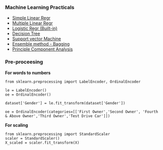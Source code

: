 ### **Machine Learning Practicals**

- [Simple Linear Regr](linear_reg.ipynb)
- [Multiple Linear Regr](multiple_reg.ipynb)
- [Logistic Regr (Built-in)](logistic_regr_builtin.ipynb)
- [Decision Tree](decision_tree.ipynb)
- [Support vector Machine](svm.ipynb)
- [Ensemble method - Bagging](ensemble.ipynb)
- [Principle Component Analysis](pca.ipynb)

### **Pre-proceesing**

**For words to numbers**

```
from sklearn.preprocessing import LabelEncoder, OrdinalEncoder

le = LabelEncoder()
oe = OrdinalEncoder()

dataset['Gender'] = le.fit_transform(dataset['Gender'])

oe = OrdinalEncoder(categories=[['First Owner','Second Owner', 'Fourth & Above Owner','Third Owner','Test Drive Car']])
```

**For scaling**

```
from sklearn.preprocessing import StandardScaler
scaler = StandardScaler()
X_scaled = scaler.fit_transform(X)

```